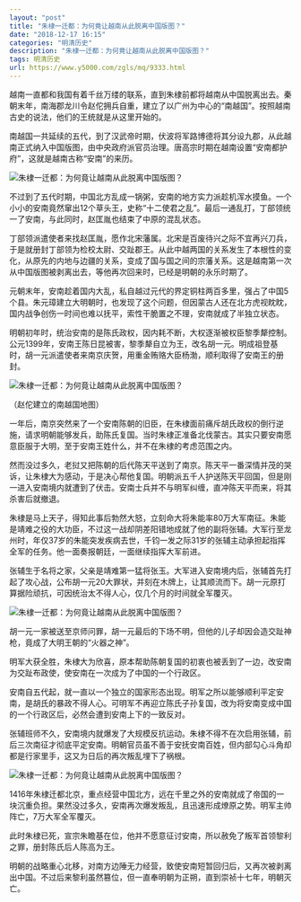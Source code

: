 ```yaml
---
layout: "post"
title: "朱棣一迁都：为何竟让越南从此脱离中国版图？"
date: "2018-12-17 16:15"
categories: "明清历史"
description: "朱棣一迁都：为何竟让越南从此脱离中国版图？"
tags: 明清历史
url: https://www.y5000.com/zgls/mq/9333.html
---
```






越南一直都和我国有着千丝万缕的联系，直到朱棣前都将越南从中国脱离出去。秦朝末年，南海郡龙川令赵佗拥兵自重，建立了以广州为中心的“南越国”。按照越南古史的说法，他们的王统就是从这里开始的。

南越国一共延续的五代，到了汉武帝时期，伏波将军路博德将其分设九郡，从此越南正式纳入中国版图，由中央政府派官员治理。唐高宗时期在越南设置“安南都护府”，这就是越南古称“安南”的来历。

![朱棣一迁都：为何竟让越南从此脱离中国版图？](/uploads/allimg/170105/6-1F105155330918.JPG)

不过到了五代时期，中国北方乱成一锅粥，安南的地方实力派趁机浑水摸鱼。一个小小的安南竟然窜出12个草头王，史称“十二使君之乱”。最后一通乱打，丁部领统一了安南，与此同时，赵匡胤也结束了中原的混乱状态。

丁部领派遣使者来找赵匡胤，愿作北宋藩属。北宋是百废待兴之际不宜再兴刀兵，于是就册封丁部领为检校太尉、交趾郡王。从此中越两国的关系发生了本根性的变化，从原先的内地与边疆的关系，变成了国与国之间的宗藩关系。这是越南第一次从中国版图被剥离出去，等他再次回来时，已经是明朝的永乐时期了。

元朝末年，安南趁着国内大乱，私自越过元代的界定铜柱两百多里，强占了中国5个县。朱元璋建立大明朝时，也发现了这个问题，但因蒙古人还在北方虎视眈眈，国内战争创伤一时间也难以抚平，索性干脆置之不理，安南就成了半独立状态。

明朝初年时，统治安南的是陈氏政权，因内耗不断，大权逐渐被权臣黎季犛控制。公元1399年，安南王陈日昆被害，黎季犛自立为王，改名胡一元。明成祖登基时，胡一元派遣使者来南京庆贺，用重金贿赂大臣杨渤，顺利取得了安南王的册封。

![朱棣一迁都：为何竟让越南从此脱离中国版图？](/uploads/allimg/170105/6-1F105155359C9.JPG)

（赵佗建立的南越国地图）

一年后，南京突然来了一个安南陈朝的旧臣，在朱棣面前痛斥胡氏政权的倒行逆施，请求明朝能够发兵，助陈氏复国。当时朱棣正准备北伐蒙古。其实只要安南愿意臣服于大明，至于安南王姓什么，并不在朱棣的考虑范围之内。

然而没过多久，老挝又把陈朝的后代陈天平送到了南京。陈天平一番深情并茂的哭诉，让朱棣大为感动，于是决心帮他复国。明朝派五千人护送陈天平回国，但是刚一进入安南境内就遭到了伏击。安南士兵并不与明军纠缠，直冲陈天平而来，将其杀害后就撤退。

朱棣是马上天子，得知此事后勃然大怒，立刻命大将朱能率80万大军南征。朱能是靖难之役的大功臣，不过这一战却阴差阳错地成就了他的副将张辅。大军行至龙州时，年仅37岁的朱能突发疾病去世，千钧一发之际31岁的张辅主动承担起指挥全军的任务。他一面奏报朝廷，一面继续指挥大军前进。

张辅生于名将之家，父亲是靖难第一猛将张玉。大军进入安南境内后，张辅首先打起了攻心战，公布胡一元20大罪状，并刻在木牌上，让其顺流而下。胡一元原打算据险顽抗，可因统治太不得人心，仅几个月的时间就全军覆灭。

![朱棣一迁都：为何竟让越南从此脱离中国版图？](/uploads/allimg/170105/6-1F105155429551.JPG)

胡一元一家被送至京师问罪，胡一元最后的下场不明，但他的儿子却因会造交趾神枪，竟成了大明王朝的“火器之神”。

明军大获全胜，朱棣大为欣喜，原本帮助陈朝复国的初衷也被丢到了一边，改安南为交趾布政使，使安南在一次成为了中国的一个行政区。

安南自五代起，就一直以一个独立的国家形态出现。明军之所以能够顺利平定安南，是胡氏的暴政不得人心。可明军不再迎立陈氏子孙复国，改为将安南变成中国的一个行政区后，必然会遭到安南上下的一致反对。

张辅班师不久，安南境内就爆发了大规模反抗运动。朱棣不得不在次启用张辅，前后三次南征才彻底平定安南。明朝官员虽不善于安抚安南百姓，但内部勾心斗角却都是行家里手，这又为日后的再次叛乱埋下了祸根。

![朱棣一迁都：为何竟让越南从此脱离中国版图？](/uploads/allimg/170105/6-1F10515551E17.JPG)

1416年朱棣迁都北京，重点经营中国北方，远在千里之外的安南就成了帝国的一块沉重负担。果然没过多久，安南再次爆发叛乱，且迅速形成燎原之势。明军主帅阵亡，7万大军全军覆灭。

此时朱棣已死，宣宗朱瞻基在位，他并不愿意征讨安南，所以赦免了叛军首领黎利之罪，册封陈氏后人陈高为王。

明朝的战略重心北移，对南方边陲无力经营，致使安南短暂回归后，又再次被剥离出中国。不过后来黎利虽然篡位，但一直奉明朝为正朔，直到崇祯十七年，明朝灭亡。
